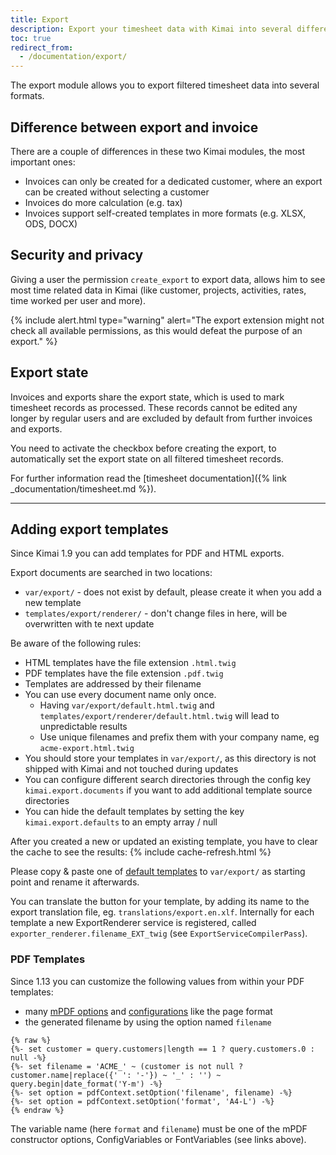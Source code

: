 ```yaml
---
title: Export
description: Export your timesheet data with Kimai into several different formats
toc: true
redirect_from:
  - /documentation/export/
---
```


The export module allows you to export filtered timesheet data into several formats.

## Difference between export and invoice

There are a couple of differences in these two Kimai modules, the most important ones:

- Invoices can only be created for a dedicated customer, where an export can be created without selecting a customer
- Invoices do more calculation (e.g. tax) 
- Invoices support self-created templates in more formats (e.g. XLSX, ODS, DOCX)

## Security and privacy

Giving a user the permission `create_export` to export data, allows him to see most time related data in Kimai 
(like customer, projects, activities, rates, time worked per user and more).

{% include alert.html type="warning" alert="The export extension might not check all available permissions, as this would defeat the purpose of an export." %}

## Export state

Invoices and exports share the export state, which is used to mark timesheet records as processed. 
These records cannot be edited any longer by regular users and are excluded by default from further invoices and exports.
 
You need to activate the checkbox before creating the export, to automatically set the export state on all filtered timesheet records.

For further information read the [timesheet documentation]({% link _documentation/timesheet.md %}).

***

## Adding export templates

Since Kimai 1.9 you can add templates for PDF and HTML exports.

Export documents are searched in two locations:

- `var/export/` - does not exist by default, please create it when you add a new template
- `templates/export/renderer/` - don't change files in here, will be overwritten with te next update

Be aware of the following rules:

- HTML templates have the file extension `.html.twig`
- PDF templates have the file extension `.pdf.twig`
- Templates are addressed by their filename 
- You can use every document name only once.
  - Having `var/export/default.html.twig` and `templates/export/renderer/default.html.twig` will lead to unpredictable results 
  - Use unique filenames and prefix them with your company name, eg `acme-export.html.twig` 
- You should store your templates in `var/export/`, as this directory is not shipped with Kimai and not touched during updates
- You can configure different search directories through the config key `kimai.export.documents` if you want to add additional template source directories 
- You can hide the default templates by setting the key `kimai.export.defaults` to an empty array / null
 
After you created a new or updated an existing template, you have to clear the cache to see the results:
{% include cache-refresh.html %} 

Please copy & paste one of [default templates](https://github.com/kevinpapst/kimai2/tree/master/templates/export/renderer) to `var/export/` 
as starting point and rename it afterwards.

You can translate the button for your template, by adding its name to the export translation file, eg. `translations/export.en.xlf`.
Internally for each template a new ExportRenderer service is registered, called `exporter_renderer.filename_EXT_twig` (see `ExportServiceCompilerPass`).   

### PDF Templates

Since 1.13 you can customize the following values from within your PDF templates:
 - many [mPDF options](https://mpdf.github.io/reference/mpdf-functions/construct.html) and [configurations](https://mpdf.github.io/reference/mpdf-variables/overview.html) like the page format
 - the generated filename by using the option named `filename`

```
{% raw %}
{%- set customer = query.customers|length == 1 ? query.customers.0 : null -%}
{%- set filename = 'ACME_' ~ (customer is not null ? customer.name|replace({' ': '-'}) ~ '_' : '') ~ query.begin|date_format('Y-m') -%}
{%- set option = pdfContext.setOption('filename', filename) -%}
{%- set option = pdfContext.setOption('format', 'A4-L') -%}
{% endraw %}
```

The variable name (here `format` and `filename`) must be one of the mPDF constructor options, ConfigVariables or FontVariables (see links above).
